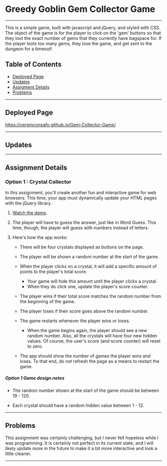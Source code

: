 # Greedy Goblin Gem Collector Game
----

This is a simple game, built with javascript and jQuery, and styled with CSS.  The object of the game is for the player to click on the 'gem' buttons so that they loot the exact number of gems that they currently have bagspace for.  If the player loots too many gems, they lose the game, and get sent to the dungeon for a timeout!

## Table of Contents
* [Deployed Page](#deployed-page)
* [Updates](#updates)
* [Assigment Details](#assignment-details)
* [Problems](#problems)


----

## Deployed Page

https://cerpinconsafo.github.io/Gem-Collector-Game/

----

## Updates



----

## Assignment Details

### Option 1 : Crystal Collector
In this assignment, you'll create another fun and interactive game for web browsers. This time, your app must dynamically update your HTML pages with the jQuery library.

1. [Watch the demo](https://youtu.be/yNI0l2FMeCk).

2. The player will have to guess the answer, just like in Word Guess. This time, though, the player will guess with numbers instead of letters. 

3. Here's how the app works:

   * There will be four crystals displayed as buttons on the page.

   * The player will be shown a random number at the start of the game.

   * When the player clicks on a crystal, it will add a specific amount of points to the player's total score. 

     * Your game will hide this amount until the player clicks a crystal.
     * When they do click one, update the player's score counter.

   * The player wins if their total score matches the random number from the beginning of the game.

   * The player loses if their score goes above the random number.

   * The game restarts whenever the player wins or loses.

     * When the game begins again, the player should see a new random number. Also, all the crystals will have four new hidden values. Of course, the user's score (and score counter) will reset to zero.

   * The app should show the number of games the player wins and loses. To that end, do not refresh the page as a means to restart the game.

##### Option 1 Game design notes

* The random number shown at the start of the game should be between 19 - 120.

* Each crystal should have a random hidden value between 1 - 12.

----

## Problems

This assignment was certainly challenging, but I never felt hopeless while I was programming.  It is certainly not perfect in its current state, and I will likely update more in the future to make it a bit more interactive and look a little cleaner.

----







